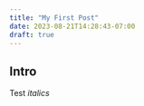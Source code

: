 ```yaml
---
title: "My First Post"
date: 2023-08-21T14:28:43-07:00
draft: true
---
```


## Intro 

Test
*italics*